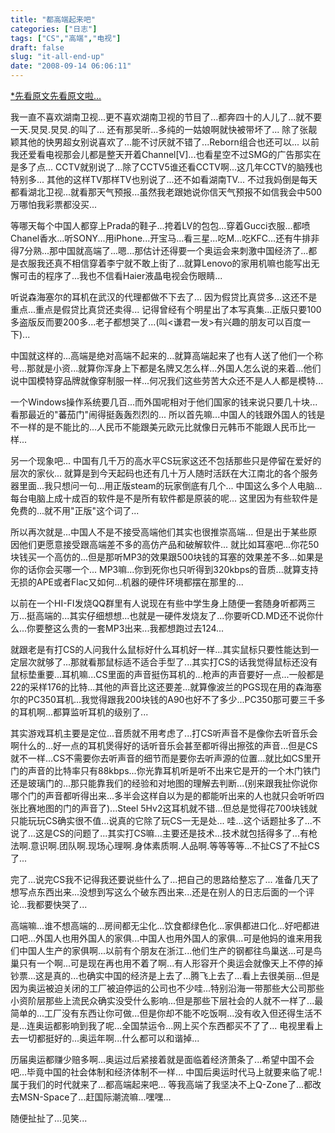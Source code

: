 ```yaml
---
title: "都高端起来吧"
categories: ["日志"]
tags: ["CS","高端","电视"]
draft: false
slug: "it-all-end-up"
date: "2008-09-14 06:06:11"
---
```


<a href="http://user.qzone.qq.com/622009295/blog/1221113073" target="_blank">*先看原文先看原文啦... </a>

我一直不喜欢湖南卫视...更不喜欢湖南卫视的节目了...都奔四十的人儿了...就不要一天.炅炅.炅炅.的叫了... 
还有那吴昕...多纯的一姑娘啊就快被带坏了... 
除了张靓颖其他的快男超女别说喜欢了...能不讨厌就不错了...Reborn组合也还可以... 
以前我还爱看电视那会儿都是整天开着Channel[V]...也看星空不过SMG的广告那实在是多了点... 
CCTV就别说了...除了CCTV5谁还看CCTV啊...这几年CCTV的脑残也特别多... 
其他的这样TV那样TV也别说了...还不如看湖南TV... 
不过我妈倒是每天都看湖北卫视...就看那天气预报...虽然我老跟她说你信天气预报不如信我会中500万哪怕我彩票都没买... 

等哪天每个中国人都穿上Prada的鞋子...挎着LV的包包...穿着Gucci衣服...都喷Chanel香水...听SONY...用iPhone...开宝马...看三星...吃M...吃KFC...还有牛排非得7分熟...那中国就高端了...嗯...那估计还得要一个奥运会来刺激中国经济了...都是衣服我还真不相信穿着李宁就不敢上街了...就算Lenovo的家用机嘛也能写出无懈可击的程序了...我也不信看Haier液晶电视会伤眼睛... 

听说森海塞尔的耳机在武汉的代理都做不下去了... 
因为假贷比真贷多...这还不是重点...重点是假贷比真贷还卖得... 
记得曾经有个明星出了本写真集...正版只要100多盗版反而要200多...老子都想哭了...(叫<谦君一发>有兴趣的朋友可以百度一下)... 

中国就这样的...高端是绝对高端不起来的...就算高端起来了也有人送了他们一个称号...那就是小资...就算你浑身上下都是名牌又怎么样...外国人怎么说的来着...他们说中国模特穿品牌就像穿制服一样...何况我们这些劳苦大众还不是人人都是模特... 

一个Windows操作系统要几百...而外国呢相对于他们国家的钱来说只要几十块...看那最近的"蕃茄门"闹得挺轰轰烈烈的... 
所以首先嘛...中国人的钱跟外国人的钱是不一样的是不能比的...人民币不能跟美元欧元比就像日元韩币不能跟人民币比一样... 

另一个现象吧... 
中国有几千万的高水平CS玩家这还不包括那些只是停留在爱好的层次的家伙... 
就算是到今天起码也还有几十万人随时活跃在大江南北的各个服务器里面...我只想问一句...用正版steam的玩家倒底有几个... 
中国这么多个人电脑...每台电脑上成十成百的软件是不是所有软件都是原装的呢... 
这里因为有些软件是免费的...就不用"正版"这个词了... 

所以再次就是...中国人不是不接受高端他们其实也很推崇高端... 
但是出于某些原因他们更愿意接受跟高端差不多的高仿产品和破解软件... 
就比如耳塞吧...你花50块钱买一个高仿的...但是那听MP3的效果跟500块钱的耳塞的效果差不多...如果是你的话你会买哪一个... 
MP3嘛...你到死你也只听得到320kbps的音质...就算支持无损的APE或者Flac又如何...机器的硬件环境都摆在那里的... 

以前在一个HI-FI发烧QQ群里有人说现在有些中学生身上随便一套随身听都两三万...挺高端的...其实仔细想想...也就是一硬件发烧友了...你要听CD.MD还不说你什么...你要整这么贵的一套MP3出来...我都想跑过去124... 

就跟老是有打CS的人问我什么鼠标好什么耳机好一样...其实鼠标只要性能达到一定层次就够了...那就看那鼠标适不适合手型了...其实打CS的话我觉得鼠标还没有鼠标垫重要...耳机嘛...CS里面的声音挺伤耳机的...枪声的声音要好一点...一般都是22的采样176的比特...其他的声音比这还要差...就算像波兰的PGS现在用的森海塞尔的PC350耳机...我觉得跟我200块钱的A90也好不了多少...PC350那可要三千多的耳机啊...都算监听耳机的级别了... 

其实游戏耳机主要是定位...音质就不用考虑了...打CS听声音不是像你去听音乐会啊什么的...好一点的耳机煲得好的话听音乐会甚至都听得出擦弦的声音...但是CS就不一样...CS不需要你去听声音的细节而是要你去听声源的位置...就比如CS里开门的声音的比特率只有88kbps...你光靠耳机听是听不出来它是开的一个木门铁门还是玻璃门的...那只能靠我们的经验和对地图的理解去判断...(别来跟我扯你说你哪个门的声音都听得出来...多半会这样自以为是的都能听出来的人也就只会听听四张比赛地图的门的声音了)...Steel 5Hv2这耳机就不错...但总是觉得花700块钱就只能玩玩CS确实很不值...说真的它除了玩CS一无是处... 
哇...这个话题扯多了...不说了...这是CS的问题了...其实打CS嘛...主要还是技术...技术就包括得多了...有枪法啊.意识啊.团队啊.现场心理啊.身体素质啊.人品啊.等等等等...不扯CS了不扯CS了... 

完了...说完CS我不记得我还要说些什么了...把自己的思路给整忘了... 准备几天了想写点东西出来...没想到写这么个破东西出来...还是在别人的日志后面的一个评论...我都要快哭了... 

高端嘛...谁不想高端的...房间都无尘化...饮食都绿色化...家俱都进口化...好吧都进口吧...外国人也用外国人的家俱...中国人也用外国人的家俱...可是他妈的谁来用我们中国人生产的家俱啊...以前有个朋友在浙江...他们生产的钢都往鸟巢送...可是鸟巢只有一个啊...可是现在再也用不着了啊...有人形容开个奥运会就像天上不停的掉钞票...这是真的...也确实中国的经济是上去了...腾飞上去了...看上去很美丽...但是因为奥运被迫关闭的工厂被迫停运的公司也不少哇...特别沿海一带那些大公司那些小资阶层那些上流民众确实没受什么影响...但是那些下层社会的人就不一样了...最简单的...工厂没有东西让你可做...但是你却不能不吃饭啊...没有收入但还得生活不是...连奥运都影响到我了呢...全国禁运令...网上买个东西都买不了了... 
电视里看上去一切都挺好的...奥运年啊...什么都可以和谐掉... 

历届奥运都赚少赔多啊...奥运过后紧接着就是面临着经济萧条了...希望中国不会吧...毕竟中国的社会体制和经济体制不一样... 中国后奥运时代马上就要来临了呢.!属于我们的时代就来了...都高端起来吧... 
等我高端了我坚决不上Q-Zone了...都改去MSN-Space了...赶国际潮流嘛...嘿嘿... 

随便扯扯了...见笑... 
